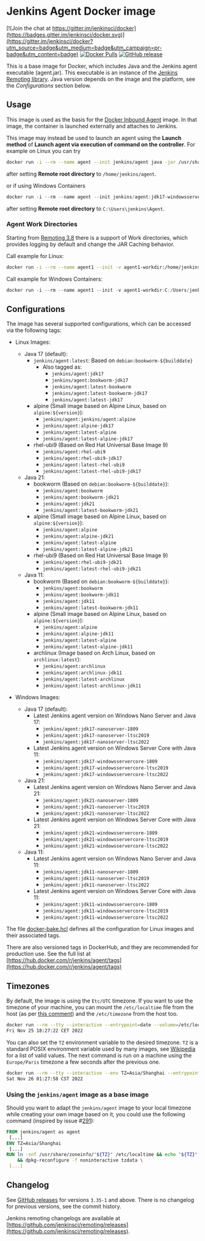 # Jenkins Agent Docker image

[![Join the chat at https://gitter.im/jenkinsci/docker](https://badges.gitter.im/jenkinsci/docker.svg)](https://gitter.im/jenkinsci/docker?utm_source=badge&utm_medium=badge&utm_campaign=pr-badge&utm_content=badge)
[![Docker Pulls](https://img.shields.io/docker/pulls/jenkins/agent.svg)](https://hub.docker.com/r/jenkins/agent/)
[![GitHub release](https://img.shields.io/github/release/jenkinsci/docker-agent.svg?label=changelog)](https://github.com/jenkinsci/docker-agent/releases/latest)

This is a base image for Docker, which includes Java and the Jenkins agent executable (agent.jar).
This executable is an instance of the [Jenkins Remoting library](https://github.com/jenkinsci/remoting).
Java version depends on the image and the platform, see the _Configurations_ section below.

## Usage

This image is used as the basis for the [Docker Inbound Agent](https://github.com/jenkinsci/docker-agent/tree/master/README_inbound-agent.md) image.
In that image, the container is launched externally and attaches to Jenkins.

This image may instead be used to launch an agent using the **Launch method** of **Launch agent via execution of command on the controller**. For example on Linux you can try

```sh
docker run -i --rm --name agent --init jenkins/agent java -jar /usr/share/jenkins/agent.jar
```

after setting **Remote root directory** to `/home/jenkins/agent`.

or if using Windows Containers

```powershell
docker run -i --rm --name agent --init jenkins/agent:jdk17-windowsservercore-ltsc2019 java -jar C:/ProgramData/Jenkins/agent.jar
```

after setting **Remote root directory** to `C:\Users\jenkins\Agent`.

### Agent Work Directories

Starting from [Remoting 3.8](https://github.com/jenkinsci/remoting/blob/master/CHANGELOG.md#38) there is a support of Work directories,
which provides logging by default and change the JAR Caching behavior.

Call example for Linux:

```sh
docker run -i --rm --name agent1 --init -v agent1-workdir:/home/jenkins/agent jenkins/agent java -jar /usr/share/jenkins/agent.jar -workDir /home/jenkins/agent
```

Call example for Windows Containers:

```powershell
docker run -i --rm --name agent1 --init -v agent1-workdir:C:/Users/jenkins/Work jenkins/agent:jdk11-windowsservercore-ltsc2019 java -jar C:/ProgramData/Jenkins/agent.jar -workDir C:/Users/jenkins/Work
```

## Configurations

The image has several supported configurations, which can be accessed via the following tags:

* Linux Images:
  * Java 17 (default):
    * `jenkins/agent:latest`: Based on `debian:bookworm-${builddate}`
      * Also tagged as: 
        * `jenkins/agent:jdk17`
        * `jenkins/agent:bookworm-jdk17`
        * `jenkins/agent:latest-bookworm`
        * `jenkins/agent:latest-bookworm-jdk17`
        * `jenkins/agent:latest-jdk17`
    * alpine (Small image based on Alpine Linux, based on `alpine:${version}`):
      * `jenkins/agent:jenkins/agent:alpine` 
      * `jenkins/agent:alpine-jdk17`
      * `jenkins/agent:latest-alpine`
      * `jenkins/agent:latest-alpine-jdk17`
    * rhel-ubi9 (Based on Red Hat Universal Base Image 9)
      * `jenkins/agent:rhel-ubi9`
      * `jenkins/agent:rhel-ubi9-jdk17`
      * `jenkins/agent:latest-rhel-ubi9`
      * `jenkins/agent:latest-rhel-ubi9-jdk17`
  * Java 21:
    * bookworm (Based on `debian:bookworm-${builddate}`):
      * `jenkins/agent:bookworm`
      * `jenkins/agent:bookworm-jdk21`
      * `jenkins/agent:jdk21`
      * `jenkins/agent:latest-bookworm-jdk21`
    * alpine (Small image based on Alpine Linux, based on `alpine:${version}`):
      * `jenkins/agent:alpine` 
      * `jenkins/agent:alpine-jdk21`
      * `jenkins/agent:latest-alpine`
      * `jenkins/agent:latest-alpine-jdk21`
    * rhel-ubi9 (Based on Red Hat Universal Base Image 9)
      * `jenkins/agent:rhel-ubi9-jdk21`
      * `jenkins/agent:latest-rhel-ubi9-jdk21`
  * Java 11:
    * bookworm (Based on `debian:bookworm-${builddate}`):
      * `jenkins/agent:bookworm`
      * `jenkins/agent:bookworm-jdk11`
      * `jenkins/agent:jdk11`
      * `jenkins/agent:latest-bookworm-jdk11`
    * alpine (Small image based on Alpine Linux, based on `alpine:${version}`):
      * `jenkins/agent:alpine` 
      * `jenkins/agent:alpine-jdk11`
      * `jenkins/agent:latest-alpine`
      * `jenkins/agent:latest-alpine-jdk11`
    * archlinux (Image based on Arch Linux, based on `archlinux:latest`):
      * `jenkins/agent:archlinux`
      * `jenkins/agent:archlinux-jdk11`
      * `jenkins/agent:latest-archlinux`
      * `jenkins/agent:latest-archlinux-jdk11`

* Windows Images:
  * Java 17 (default):
    * Latest Jenkins agent version on Windows Nano Server and Java 17:
      * `jenkins/agent:jdk17-nanoserver-1809`
      * `jenkins/agent:jdk17-nanoserver-ltsc2019`
      * `jenkins/agent:jdk17-nanoserver-ltsc2022`
    * Latest Jenkins agent version on Windows Server Core with Java 11:
      * `jenkins/agent:jdk17-windowsservercore-1809`
      * `jenkins/agent:jdk17-windowsservercore-ltsc2019`
      * `jenkins/agent:jdk17-windowsservercore-ltsc2022`
  * Java 21:
    * Latest Jenkins agent version on Windows Nano Server and Java 21:
      * `jenkins/agent:jdk21-nanoserver-1809`
      * `jenkins/agent:jdk21-nanoserver-ltsc2019`
      * `jenkins/agent:jdk21-nanoserver-ltsc2022`
    * Latest Jenkins agent version on Windows Server Core with Java 21:
      * `jenkins/agent:jdk21-windowsservercore-1809`
      * `jenkins/agent:jdk21-windowsservercore-ltsc2019`
      * `jenkins/agent:jdk21-windowsservercore-ltsc2022`
  * Java 11:
    * Latest Jenkins agent version on Windows Nano Server and Java 11:
      * `jenkins/agent:jdk11-nanoserver-1809`
      * `jenkins/agent:jdk11-nanoserver-ltsc2019`
      * `jenkins/agent:jdk11-nanoserver-ltsc2022`
    * Latest Jenkins agent version on Windows Server Core with Java 11:
      * `jenkins/agent:jdk11-windowsservercore-1809`
      * `jenkins/agent:jdk11-windowsservercore-ltsc2019`
      * `jenkins/agent:jdk11-windowsservercore-ltsc2022`

The file [docker-bake.hcl](https://github.com/jenkinsci/docker-agent/blob/master/docker-bake.hcl) defines all the configuration for Linux images and their associated tags.

There are also versioned tags in DockerHub, and they are recommended for production use.
See the full list at [https://hub.docker.com/r/jenkins/agent/tags](https://hub.docker.com/r/jenkins/agent/tags)

## Timezones

By default, the image is using the `Etc/UTC` timezone.
If you want to use the timezone of your machine, you can mount the `/etc/localtime` file from the host (as per [this comment](https://github.com/moby/moby/issues/12084#issuecomment-89697533)) and the `/etc/timezone` from the host too.

```bash
docker run --rm --tty --interactive --entrypoint=date --volume=/etc/localtime:/etc/localtime:ro --volume=/etc/timezone:/etc/timezone:ro jenkins/agent
Fri Nov 25 18:27:22 CET 2022
```

You can also set the `TZ` environment variable to the desired timezone.
`TZ` is a standard POSIX environment variable used by many images, see [Wikipedia](https://en.wikipedia.org/wiki/List_of_tz_database_time_zones) for a list of valid values.
The next command is run on a machine using the `Europe/Paris` timezone a few seconds after the previous one.

```bash
docker run --rm --tty --interactive --env TZ=Asia/Shanghai --entrypoint=date jenkins/agent
Sat Nov 26 01:27:58 CST 2022 
```

### Using the `jenkins/agent` image as a base image

Should you want to adapt the `jenkins/agent` image to your local timezone while creating your own image based on it, you could use the following command (inspired by issue #[291](https://github.com/jenkinsci/docker-inbound-agent/issues/291)):

```dockerfile
FROM jenkins/agent as agent
 [...]
ENV TZ=Asia/Shanghai
 [...]
RUN ln -snf /usr/share/zoneinfo/"${TZ}" /etc/localtime && echo "${TZ}" > /etc/timezone \
    && dpkg-reconfigure -f noninteractive tzdata \
 [...] 
```

## Changelog

See [GitHub releases](https://github.com/jenkinsci/docker-agent/releases) for versions `3.35-1` and above.
There is no changelog for previous versions, see the commit history.

Jenkins remoting changelogs are available at [https://github.com/jenkinsci/remoting/releases](https://github.com/jenkinsci/remoting/releases).

